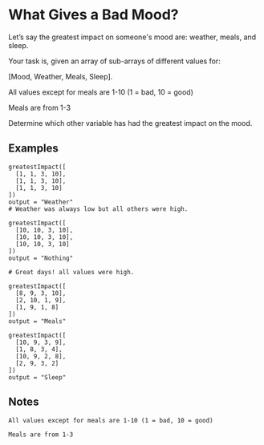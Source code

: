 # What Gives a Bad Mood?

Let’s say the greatest impact on someone's mood are: weather, meals, and sleep.

Your task is, given an array of sub-arrays of different values for:

[Mood, Weather, Meals, Sleep].

All values except for meals are 1-10 (1 = bad, 10 = good)

Meals are from 1-3

Determine which other variable has had the greatest impact on the mood.
## Examples
```
greatestImpact([
  [1, 1, 3, 10],
  [1, 1, 3, 10],
  [1, 1, 3, 10]
])
output = "Weather"
# Weather was always low but all others were high.

greatestImpact([
  [10, 10, 3, 10],
  [10, 10, 3, 10],
  [10, 10, 3, 10]
])
output = "Nothing"

# Great days! all values were high.

greatestImpact([
  [8, 9, 3, 10],
  [2, 10, 1, 9],
  [1, 9, 1, 8]
])
output = "Meals"

greatestImpact([
  [10, 9, 3, 9],
  [1, 8, 3, 4],
  [10, 9, 2, 8],
  [2, 9, 3, 2]
])
output = "Sleep"
```
## Notes

    All values except for meals are 1-10 (1 = bad, 10 = good)

    Meals are from 1-3 